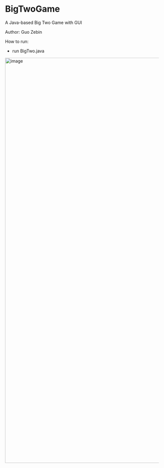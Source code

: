 # BigTwoGame
A Java-based Big Two Game with GUI

Author: Guo Zebin

How to run:
+ run BigTwo.java

<img width="1327" alt="image" src="https://github.com/SILENT-GUO/BigTwoGame/assets/71827706/40cdf90a-3ecd-4275-8872-230d6d4a7079">

